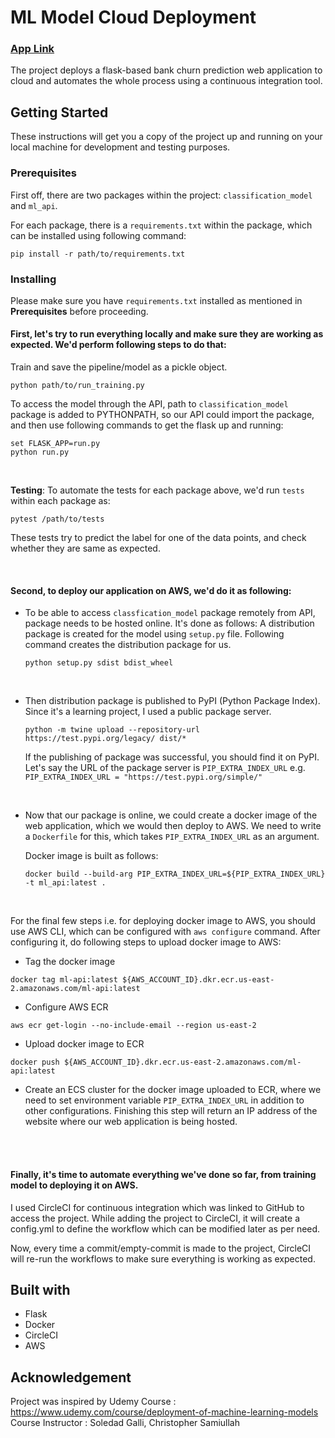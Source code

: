 # ML Model Cloud Deployment
### [App Link](https://neetumurmu.github.io/#work)
The project deploys a flask-based bank churn prediction web application to cloud and automates the whole process using a continuous integration tool.

## Getting Started
These instructions will get you a copy of the project up and running on your local machine for development and testing purposes. 

### Prerequisites
First off, there are two packages within the project: ```classification_model``` and ```ml_api```.

For each package, there is a ```requirements.txt``` within the package, which can be installed using following command:

```
pip install -r path/to/requirements.txt
```


### Installing
Please make sure you have ```requirements.txt``` installed as mentioned in **Prerequisites** before proceeding.

#### First, let's try to run everything locally and make sure they are working as expected. We'd perform following steps to do that:

Train and save the pipeline/model as a pickle object.

```
python path/to/run_training.py
```   




To access the model through the API, path to ```classification_model``` package is added to PYTHONPATH, so our API could import the package, and then use following commands to get the flask up and running:

```
set FLASK_APP=run.py
python run.py
```


<br>

**Testing**: To automate the tests for each package above, we'd run ```tests``` within each package as:  

```
pytest /path/to/tests
```

These tests try to predict the label for one of the data points, and check whether they are same as expected.


<br>  

#### Second, to deploy our application on AWS, we'd do it as following:

- To be able to access ```classfication_model``` package remotely from API, package needs to be hosted online.
  It's done as follows:
  A distribution package is created for the model using ```setup.py``` file. Following command creates the distribution package for us.

    ```
    python setup.py sdist bdist_wheel
    ``` 
    
<br>  



- Then distribution package is published to PyPI (Python Package Index). Since it's a learning project, I used a public package server.

    ```
    python -m twine upload --repository-url https://test.pypi.org/legacy/ dist/*
    ```  

   If the publishing of package was successful, you should find it on PyPI. Let's say the URL of the package server is ```PIP_EXTRA_INDEX_URL``` 
   e.g. ```PIP_EXTRA_INDEX_URL = "https://test.pypi.org/simple/"```  


<br>  



- Now that our package is online, we could create a docker image of the web application, which we would then deploy to AWS.
  We need to write a ```Dockerfile``` for this, which takes ```PIP_EXTRA_INDEX_URL``` as an argument.

  Docker image is built as follows:

    ```
    docker build --build-arg PIP_EXTRA_INDEX_URL=${PIP_EXTRA_INDEX_URL} -t ml_api:latest .
    ```    
    
    
<br>  



For the final few steps i.e. for deploying docker image to AWS, you should use AWS CLI, which can be configured with ```aws configure``` command. After configuring it, do following steps to upload docker image to AWS:  

- Tag the docker image

 ```
 docker tag ml-api:latest ${AWS_ACCOUNT_ID}.dkr.ecr.us-east-2.amazonaws.com/ml-api:latest
 ```     


- Configure AWS ECR

 ```
 aws ecr get-login --no-include-email --region us-east-2
 ```   


- Upload docker image to ECR

 ```
 docker push ${AWS_ACCOUNT_ID}.dkr.ecr.us-east-2.amazonaws.com/ml-api:latest
 ```   


- Create an ECS cluster for the docker image uploaded to ECR, where we need to set environment variable ```PIP_EXTRA_INDEX_URL``` in addition to other configurations. Finishing this step will return an IP address of the website where our web application is being hosted.


<br><br>  

#### Finally, it's time to automate everything we've done so far, from training model to deploying it on AWS.
I used CircleCI for continuous integration which was linked to GitHub to access the project. While adding the project to CircleCI, it will create a config.yml to define the workflow which can be modified later as per need.

Now, every time a commit/empty-commit is made to the project, CircleCI will re-run the workflows to make sure everything is working as expected.



## Built with
- Flask
- Docker
- CircleCI
- AWS


## Acknowledgement
Project was inspired by Udemy Course :   https://www.udemy.com/course/deployment-of-machine-learning-models  
Course Instructor : Soledad Galli, Christopher Samiullah
